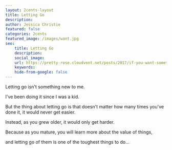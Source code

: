 ```yaml
---
layout: 2cents-layout
title: Letting Go
description: 
author: Jessica Christie
featured: false
categories: 2cents
featured_image: /images/want.jpg
seo:
    title: Letting Go
    description:
    social_image:
    url: https://pretty-rose.cloudvent.net/posts/2017/if-you-want-something
    keywords:
    hide-from-google: false
---
```

Letting go isn't something new to me.

I've been doing it since I was a kid.

But the thing about letting go is that doesn't matter how many times you've done it, it would never get easier.

Instead, as you grew older, it would only get harder.

Because as you mature, you will learn more about the value of things,

and letting go of them is one of the toughest things to do...

&nbsp;
